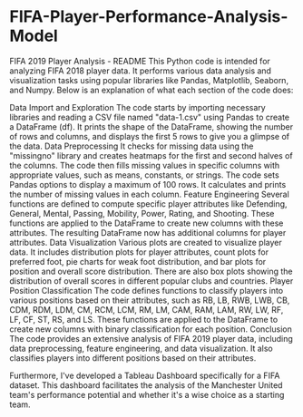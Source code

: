 # FIFA-Player-Performance-Analysis-Model

FIFA 2019 Player Analysis - README
This Python code is intended for analyzing FIFA 2018 player data. It performs various data analysis and visualization tasks using popular libraries like Pandas, Matplotlib, Seaborn, and Numpy. Below is an explanation of what each section of the code does:

Data Import and Exploration
The code starts by importing necessary libraries and reading a CSV file named "data-1.csv" using Pandas to create a DataFrame (df).
It prints the shape of the DataFrame, showing the number of rows and columns, and displays the first 5 rows to give you a glimpse of the data.
Data Preprocessing
It checks for missing data using the "missingno" library and creates heatmaps for the first and second halves of the columns.
The code then fills missing values in specific columns with appropriate values, such as means, constants, or strings.
The code sets Pandas options to display a maximum of 100 rows.
It calculates and prints the number of missing values in each column.
Feature Engineering
Several functions are defined to compute specific player attributes like Defending, General, Mental, Passing, Mobility, Power, Rating, and Shooting.
These functions are applied to the DataFrame to create new columns with these attributes.
The resulting DataFrame now has additional columns for player attributes.
Data Visualization
Various plots are created to visualize player data.
It includes distribution plots for player attributes, count plots for preferred foot, pie charts for weak foot distribution, and bar plots for position and overall score distribution.
There are also box plots showing the distribution of overall scores in different popular clubs and countries.
Player Position Classification
The code defines functions to classify players into various positions based on their attributes, such as RB, LB, RWB, LWB, CB, CDM, RDM, LDM, CM, RCM, LCM, RM, LM, CAM, RAM, LAM, RW, LW, RF, LF, CF, ST, RS, and LS.
These functions are applied to the DataFrame to create new columns with binary classification for each position.
Conclusion
The code provides an extensive analysis of FIFA 2019 player data, including data preprocessing, feature engineering, and data visualization.
It also classifies players into different positions based on their attributes.

Furthermore, I've developed a Tableau Dashboard specifically for a FIFA dataset. This dashboard facilitates the analysis of the Manchester United team's performance potential and whether it's a wise choice as a starting team.
